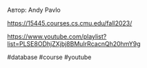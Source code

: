Автор: Andy Pavlo

https://15445.courses.cs.cmu.edu/fall2023/

https://www.youtube.com/playlist?list=PLSE8ODhjZXjbj8BMuIrRcacnQh20hmY9g

#database #course #youtube